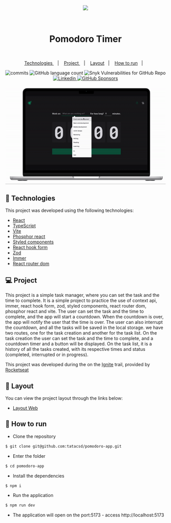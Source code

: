 <div align="center" justify="center">
<img src="https://visitor-badge.glitch.me/badge?page_id=tatacsd.visitor-badge&left_color=#black&right_color=white" />

 &nbsp;&nbsp;&nbsp;


<div align="center" justify="center">
    <h1> Pomodoro Timer </h1>
  
</div>
<br />
<p align="center">
  <a href="#-technologies"> Technologies </a>&nbsp;&nbsp;&nbsp;|&nbsp;&nbsp;&nbsp;
  <a href="#-project"> Project </a>&nbsp;&nbsp;&nbsp;|&nbsp;&nbsp;&nbsp;
  <a href="#-layout">Layout</a>&nbsp;&nbsp;&nbsp;|&nbsp;&nbsp;&nbsp;
  <a href="#-challenge">How to run</a>&nbsp;&nbsp;&nbsp;|&nbsp;&nbsp;&nbsp;
</p>

<div align="center" justify="center">
 <img alt="commits" src="https://img.shields.io/github/last-commit/tatacsd/pomodoro-app?color=7159c1" />
  <img alt="GitHub language count" src="https://img.shields.io/github/languages/count/tatacsd/pomodoro-app?color=7159c1" />
  <img alt="Snyk Vulnerabilities for GitHub Repo" src="https://img.shields.io/snyk/vulnerabilities/github/tatacsd/pomodoro-app?color=7159c1" />
  <a href="http://www.linkedin.com/in/thayscasado" target="_blank">
  <img alt="Linkedin" src="https://img.shields.io/badge/-Linkedin-7159c1?style=flat-square&logo=Linkedin&logoColor=white&link=https://www.linkedin.com/in/thayscasado" />
    </a>
    <a href="https://gofund.me/3265ea9e" target="_blank">
  <img alt="GitHub Sponsors" src="https://img.shields.io/github/sponsors/tatacsd?color=7159c1" />
  </a>


</div>

<br>


<div align="center" justify="center">
  <img alt="pomodoro-app" title="pomodoro-app" src="./public/gif.gif" />
</div>

<div align="left" justify="left">


## 🚀 Technologies

This project was developed using the following technologies:

- [React](https://reactjs.org)
- [TypeScript](https://www.typescriptlang.org/)
- [Vite](https://vitejs.dev/)
- [Phosphor react](https://phosphoricons.com/react/)
- [Styled components](https://styled-components.com/)
- [React hook form](https://react-hook-form.com/)
- [Zod](https://github.com/colinhacks/zod)
- [Immer](https://immerjs.github.io/immer/docs/introduction)
- [React router dom](https://reactrouter.com/web/guides/quick-start)


## 💻 Project

This project is a simple task manager, where you can set the task and the time to complete. It is a simple project to practice the use of context api, immer, react hook form, zod, styled components, react router dom, phosphor react and vite.
The user can set the task and the time to complete, and the app will start a countdown. When the countdown is over, the app will notify the user that the time is over. The user can also interrupt the countdown, and all the tasks will be saved in the local storage. we have two routes, one for the task creation and another for the task list. On the task creation the user can set the task and the time to complete, and a countdown timer and a button will be displayed. On the task list, it is a history of all the tasks created, with its respective times and status (completed, interrupted or in progress).

This project was developed during the on the [Ignite](https://rocketseat.com.br/ignite) trail, provided by [Rocketseat](https://rocketseat.com.br/) 

## 🔖 Layout

You can view the project layout through the links below:

- [Layout Web](https://pomodoro-app-rho-one.vercel.app/)



## 🚀 How to run

- Clone the repository
```bash
$ git clone git@github.com:tatacsd/pomodoro-app.git
```
- Enter the folder
```bash
$ cd pomodoro-app
```
- Install the dependencies
```bash
$ npm i
```
- Run the application
```bash
$ npm run dev
```
- The application will open on the port:5173 - access http://localhost:5173

</div>

